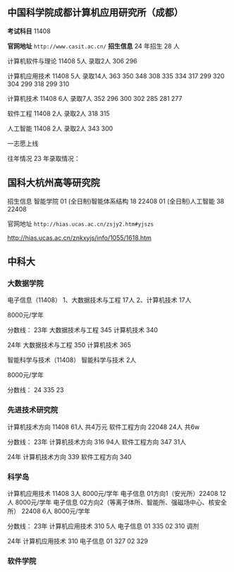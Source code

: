 ## 中国科学院成都计算机应用研究所（成都）

**考试科目**
11408

**官网地址**
`http://www.casit.ac.cn/`
**招生信息**
24 年招生 28 人

计算机软件与理论
 11408 5人 
 录取2人 306 296 


计算机应用技术
11408 5人
录取14人 363 350 348 308 335 334 317 299 320 304 299 318 299 310 

计算机技术
11408 6人
录取7人 352 296 300 302 285 281 277 

软件工程
11408 2人
录取2人 318 315 

人工智能
11408 2人
录取2人 343 300


一志愿上线

往年情况
23 年录取情况：

## 国科大杭州高等研究院

招生信息
智能学院
01 (全日制)智能体系结构 18 22408
01 (全日制)人工智能 38 22408

官网地址
`http://hias.ucas.ac.cn/zsjy2.htm#yjszs`

http://hias.ucas.ac.cn/znkxyjs/info/1055/1618.htm


## 中科大

### 大数据学院 

电子信息（11408）
1、大数据技术与工程 17人
2、计算机技术 17人



8000元/学年

分数线：
23年
 大数据技术与工程 345
 计算机技术  340

24年
 大数据技术与工程 350
 计算机技术  365

智能科学与技术（11408）
智能科学与技术 2人

8000元/学年

分数线：
24 335
23


### 先进技术研究院

计算机技术方向 11408 61人 共4万元 
软件工程方向 22048 24人 共6w 

分数线：
23年
计算机技术方向 316 94人
软件工程方向 347  31人

24年
计算机技术方向 339
软件工程方向 340 

### 科学岛

计算机应用技术 11408 3人 8000元/学年
电子信息 01方向1（安光所）22408 12人 8000元/学年
电子信息 02方向2（等离子体所、智能所、强磁场中心、核安全所） 22408 6人 8000元/学年

分数线：
23年
计算机应用技术 310 5人
电子信息 01 335 02 310 调剂

24年
计算机应用技术 310 
电子信息 01 327 02 329 

### 软件学院

